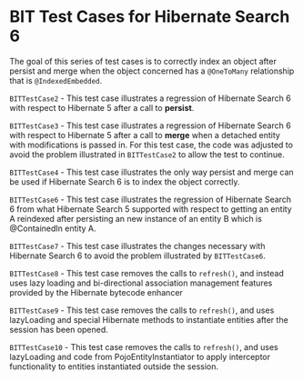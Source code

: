 # BIT Test Cases for Hibernate Search 6

The goal of this series of test cases is to correctly index an object after persist and merge when the
object concerned has a `@OneToMany` relationship that is `@IndexedEmbedded`.

`BITTestCase2` - This test case illustrates a regression of Hibernate Search 6 with respect to Hibernate 5 
after a call to **persist**.

`BITTestCase3` - This test case illustrates a regression of Hibernate Search 6 with respect to Hibernate 5
after a call to **merge** when a detached entity with modifications is passed in.  For this test case, the 
code was adjusted to avoid the problem illustrated in `BITTestCase2` to allow the test to continue.

`BITTestCase4` - This test case illustrates the only way persist and merge can be used if Hibernate
Search 6 is to index the object correctly.

`BITTestCase6` - This test case illustrates the regression of Hibernate Search 6 from what Hibernate Search 5
supported with respect to getting an entity A reindexed after persisting an new instance of an entity B 
which is @ContainedIn entity A.

`BITTestCase7` - This test case illustrates the changes necessary with Hibernate Search 6 to avoid the
problem illustrated by `BITTestCase6`.

`BITTestCase8` - This test case removes the calls to `refresh()`, and instead uses lazy loading and bi-directional 
association management features provided by the Hibernate bytecode enhancer

`BITTestCase9` - This test case removes the calls to `refresh()`, and uses lazyLoading and special Hibernate methods
to instantiate entities after the session has been opened.

`BITTestCase10` - This test case removes the calls to `refresh()`, and uses lazyLoading and code from PojoEntityInstantiator
to apply interceptor functionality to entities instantiated outside the session.